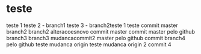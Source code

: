 # teste
teste 1
teste 2 - branch1
teste 3 - branch2teste 1
teste commit master
branch2
branch2 alteracoesnovo commit master
commit master pelo github
branch3
branch3 mudancacommit2 master pelo github
commit branch4 pelo github
teste mudanca origin
teste mudanca origin 2
commit 4